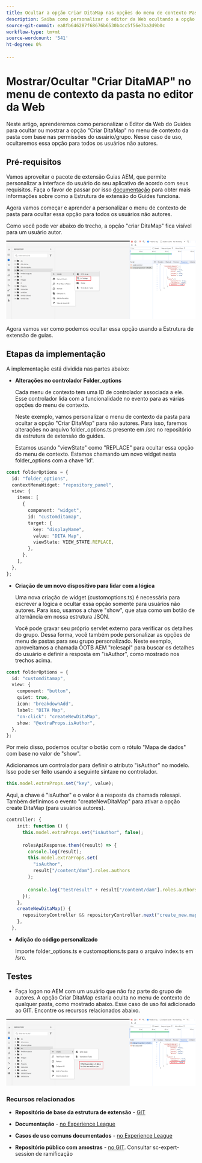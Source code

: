 ```yaml
---
title: Ocultar a opção Criar DitaMap nas opções do menu de contexto Pasta para usuários ou grupos específicos.
description: Saiba como personalizar o editor da Web ocultando a opção "DitaMap" do menu de contexto de pasta para usuários/grupos específicos
source-git-commit: ea8fb646287f68676b6530b4cc5f56e7ba2d9b0c
workflow-type: tm+mt
source-wordcount: '541'
ht-degree: 0%

---
```



# Mostrar/Ocultar &quot;Criar DitaMAP&quot; no menu de contexto da pasta no editor da Web

Neste artigo, aprenderemos como personalizar o Editor da Web do Guides para ocultar ou mostrar a opção &quot;Criar DitaMap&quot; no menu de contexto da pasta com base nas permissões do usuário/grupo.
Nesse caso de uso, ocultaremos essa opção para todos os usuários não autores.

## Pré-requisitos

Vamos aproveitar o pacote de extensão Guias AEM, que permite personalizar a interface do usuário do seu aplicativo de acordo com seus requisitos.
Faça o favor de passar por isso [documentação](https://github.com/adobe/guides-extension/tree/main) para obter mais informações sobre como a Estrutura de extensão do Guides funciona.

Agora vamos começar e aprender a personalizar o menu de contexto de pasta para ocultar essa opção para todos os usuários não autores.

Como você pode ver abaixo do trecho, a opção &quot;criar DitaMap&quot; fica visível para um usuário autor.

![Mostrar a opção Criar DitaMap](../../../assets/authoring/ditamap-show-author.png)

Agora vamos ver como podemos ocultar essa opção usando a Estrutura de extensão de guias.

## Etapas da implementação

A implementação está dividida nas partes abaixo:

- **Alterações no controlador Folder_options**

  Cada menu de contexto tem uma ID de controlador associada a ele. Esse controlador lida com a funcionalidade no evento para as várias opções do menu de contexto.

  Neste exemplo, vamos personalizar o menu de contexto da pasta para ocultar a opção &quot;Criar DitaMap&quot; para não autores. Para isso, faremos alterações no arquivo folder_options.ts presente em /src no repositório da estrutura de extensão do guides.

  Estamos usando &quot;viewState&quot; como &quot;REPLACE&quot; para ocultar essa opção do menu de contexto.
Estamos chamando um novo widget nesta folder_options com a chave &#39;id&#39;.

```typescript
const folderOptions = {
  id: "folder_options",
  contextMenuWidget: "repository_panel",
  view: {
    items: [
      {
        component: "widget",
        id: "customditamap",
        target: {
          key: "displayName",
          value: "DITA Map",
          viewState: VIEW_STATE.REPLACE,
        },
      },
    ],
  },
};
```

- **Criação de um novo dispositivo para lidar com a lógica**

  Uma nova criação de widget (customoptions.ts) é necessária para escrever a lógica e ocultar essa opção somente para usuários não autores. Para isso, usamos a chave &quot;show&quot;, que atua como um botão de alternância em nossa estrutura JSON.

  Você pode gravar seu próprio servlet externo para verificar os detalhes do grupo. Dessa forma, você também pode personalizar as opções de menu de pastas para seu grupo personalizado.
Neste exemplo, aproveitamos a chamada OOTB AEM &quot;rolesapi&quot; para buscar os detalhes do usuário e definir a resposta em &quot;isAuthor&quot;, como mostrado nos trechos acima.

```typescript
const folderOptions = {
  id: "customditamap",
  view: {
    component: "button",
    quiet: true,
    icon: "breakdownAdd",
    label: "DITA Map",
    "on-click": "createNewDitaMap",
    show: "@extraProps.isAuthor",
  },
};
```

Por meio disso, podemos ocultar o botão com o rótulo &quot;Mapa de dados&quot; com base no valor de &quot;show&quot;.

Adicionamos um controlador para definir o atributo &quot;isAuthor&quot; no modelo. Isso pode ser feito usando a seguinte sintaxe no controlador.

```typescript
this.model.extraProps.set("key", value);
```

Aqui, a chave é &quot;isAuthor&quot; e o valor é a resposta da chamada rolesapi.
Também definimos o evento &quot;createNewDitaMap&quot; para ativar a opção create DitaMap (para usuários autores).

```typescript
controller: {
    init: function () {
      this.model.extraProps.set("isAuthor", false);

      rolesApiResponse.then((result) => {
        console.log(result);
        this.model.extraProps.set(
          "isAuthor",
          result["/content/dam"].roles.authors
        );

        console.log("testresult" + result["/content/dam"].roles.authors);
      });
    },
    createNewDitaMap() {
      repositoryController && repositoryController.next("create_new.map");
    },
  },
```

- **Adição do código personalizado**

  Importe folder_options.ts e customoptions.ts para o arquivo index.ts em /src.

## Testes

- Faça logon no AEM com um usuário que não faz parte do grupo de autores. A opção Criar DitaMap estaria oculta no menu de contexto de qualquer pasta, como mostrado abaixo.
Esse caso de uso foi adicionado ao GIT. Encontre os recursos relacionados abaixo.

![Ocultar a opção Criar DitaMap](../../../assets/authoring/ditamap-hide-non-author.png)

### Recursos relacionados

- **Repositório de base da estrutura de extensão** - [GIT](https://github.com/adobe/guides-extension/tree/main)

- **Documentação** - [no Experience League](../../../../../guides-ui-extensions/aem_guides_framework/basic-customisation.md)

- **Casos de uso comuns documentados** - [no Experience League](../../../../../guides-ui-extensions/aem_guides_framework/jui-framework.md)

- **Repositório público com amostras** - [no GIT](https://github.com/adobe/guides-extension/tree/sc-expert-session). Consultar sc-expert-session de ramificação

```

```
